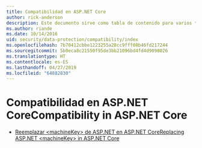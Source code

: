```yaml
---
title: Compatibilidad en ASP.NET Core
author: rick-anderson
description: Este documento sirve como tabla de contenido para varios temas de compatibilidad de protección de datos de ASP.NET Core.
ms.author: riande
ms.date: 10/14/2016
uid: security/data-protection/compatibility/index
ms.openlocfilehash: 7b70412cbbe1223255a28cc9fff08b46fd217244
ms.sourcegitcommit: 5b0eca8c21550f95de3bb21096bd4fd4d9098026
ms.translationtype: HT
ms.contentlocale: es-ES
ms.lasthandoff: 04/27/2019
ms.locfileid: "64882830"
---
```

# <a name="compatibility-in-aspnet-core"></a><span data-ttu-id="14d84-103">Compatibilidad en ASP.NET Core</span><span class="sxs-lookup"><span data-stu-id="14d84-103">Compatibility in ASP.NET Core</span></span>

* [<span data-ttu-id="14d84-104">Reemplazar \<machineKey> de ASP.NET en ASP.NET Core</span><span class="sxs-lookup"><span data-stu-id="14d84-104">Replacing ASP.NET \<machineKey> in ASP.NET Core</span></span>](xref:security/data-protection/compatibility/replacing-machinekey)
